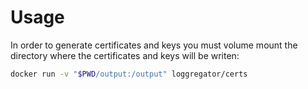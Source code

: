 
# Usage

In order to generate certificates and keys you must volume mount the directory
where the certificates and keys will be writen:

```bash
docker run -v "$PWD/output:/output" loggregator/certs
```
